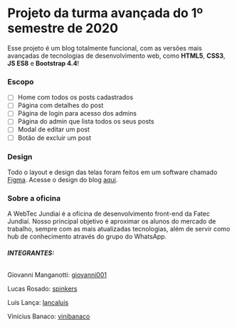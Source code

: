 # Projeto da turma avançada do 1º semestre de 2020

Esse projeto é um blog totalmente funcional, com as versões mais avançadas de
tecnologias de desenvolvimento web, como **HTML5**, **CSS3**, **JS ES8** e
**Bootstrap 4.4**!

### Escopo

- [ ] Home com todos os posts cadastrados
- [ ] Página com detalhes do post
- [ ] Página de login para acesso dos admins
- [ ] Página do admin que lista todos os seus posts
- [ ] Modal de editar um post
- [ ] Botão de excluir um post

### Design

Todo o layout e design das telas foram feitos em um software chamado
[Figma](https://www.figma.com/). Acesse o design do blog
[aqui](https://www.figma.com/file/38f3W5IHZD9Di7lV3xow5W/WebTec-2020---Projeto-para-grupo-avan%C3%A7ado?node-id=0%3A1).

### Sobre a oficina

A WebTec Jundiaí é a oficina de desenvolvimento front-end da Fatec Jundiaí. Nosso
principal objetivo é aproximar os alunos do mercado de trabalho, sempre com as
mais atualizadas tecnologias, além de servir como hub de conhecimento através do
grupo do WhatsApp.

###### **INTEGRANTES:**

Giovanni Manganotti: [giovanni001](https://github.com/giovanni001)

Lucas Rosado: [spinkers](https://github.com/spinkers)

Luís Lança: [lancaluis](https://github.com/lancaluis)

Vinícius Banaco: [vinibanaco](https://github.com/vinibanaco)

